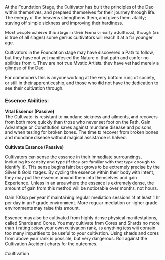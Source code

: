 At the Foundation Stage, the Cultivator has built the principles of the Dao within themselves, and prepared themselves for their journey through life. The energy of the heavens strengthens them, and gives them vitality; staving off simple sickness and improving their hardiness.  
  
Most people achieve this stage in their teens or early adulthood, though (as is true of all stages) some genius cultivators will reach it at a far younger age.  
  
Cultivators in the Foundation stage may have discovered a Path to follow, but they have not yet manifested the Nature of that path and confer no abilities from it. They are not true Mystic Artists, they have yet had merely a glimpse of the Dao.  
  
For commoners this is anyone working at the very bottom rung of society, or still in their apprenticeship, and those who did not have the dedication to see their cultivation through.

### Essence Abilities:

**Vital Essence (Passive)**  
The Cultivator is resistant to mundane sickness and ailments, and recovers from both more quickly than those who never set foot on the Path. Gain Advantage on Constitution saves against mundane disease and poisons, and when testing for broken bones. The time to recover from broken bones and mundane disease without magical assistance is halved.  
  
**Cultivate Essence (Passive)**

Cultivators can sense the essence in their immediate surroundings, including its density and type (if they are familiar with that type enough to identify it). This sense begins faint but grows to be extremely precise by the Silver & Gold stages. By cycling the essence within their body with intent, they may pull the essence around them into themselves and gain Experience. Unless in an area where the essence is extremely dense, the amount of gain from this method will be noticeable over months, not hours.  
  
Gain 100xp per year if maintaining regular mediation sessions of at least 1 hr per day in an F grade environment. More regular mediation or higher grade environments may raise this amount.  
  
Essence may also be cultivated from highly dense physical manifestations, called Shards and Cores. You may cultivate from Cores and Shards no more than 1 rating below your own cultivation rank, as anything less will contain too many impurities to be useful to your cultivation. Using shards and cores from above your rank is possible, but very dangerous. Roll against the Cultivation Accident charts for the outcomes.

#cultivation